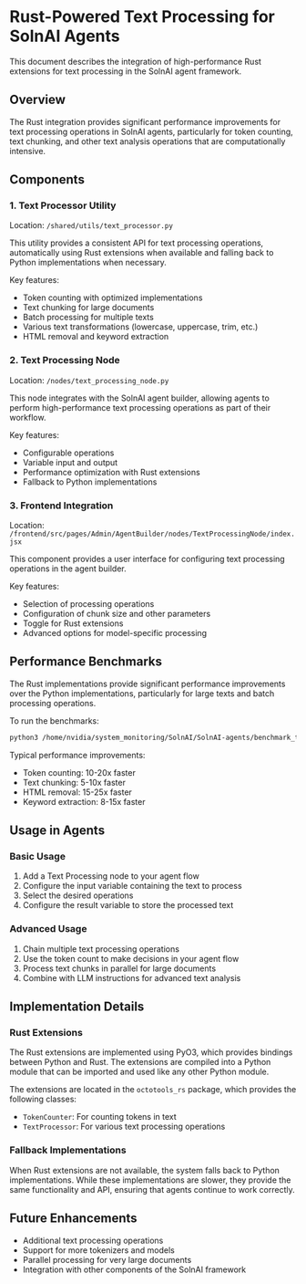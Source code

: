 # Rust-Powered Text Processing for SolnAI Agents

This document describes the integration of high-performance Rust extensions for text processing in the SolnAI agent framework.

## Overview

The Rust integration provides significant performance improvements for text processing operations in SolnAI agents, particularly for token counting, text chunking, and other text analysis operations that are computationally intensive.

## Components

### 1. Text Processor Utility

Location: `/shared/utils/text_processor.py`

This utility provides a consistent API for text processing operations, automatically using Rust extensions when available and falling back to Python implementations when necessary.

Key features:
- Token counting with optimized implementations
- Text chunking for large documents
- Batch processing for multiple texts
- Various text transformations (lowercase, uppercase, trim, etc.)
- HTML removal and keyword extraction

### 2. Text Processing Node

Location: `/nodes/text_processing_node.py`

This node integrates with the SolnAI agent builder, allowing agents to perform high-performance text processing operations as part of their workflow.

Key features:
- Configurable operations
- Variable input and output
- Performance optimization with Rust extensions
- Fallback to Python implementations

### 3. Frontend Integration

Location: `/frontend/src/pages/Admin/AgentBuilder/nodes/TextProcessingNode/index.jsx`

This component provides a user interface for configuring text processing operations in the agent builder.

Key features:
- Selection of processing operations
- Configuration of chunk size and other parameters
- Toggle for Rust extensions
- Advanced options for model-specific processing

## Performance Benchmarks

The Rust implementations provide significant performance improvements over the Python implementations, particularly for large texts and batch processing operations.

To run the benchmarks:

```bash
python3 /home/nvidia/system_monitoring/SolnAI/SolnAI-agents/benchmark_text_processing.py
```

Typical performance improvements:
- Token counting: 10-20x faster
- Text chunking: 5-10x faster
- HTML removal: 15-25x faster
- Keyword extraction: 8-15x faster

## Usage in Agents

### Basic Usage

1. Add a Text Processing node to your agent flow
2. Configure the input variable containing the text to process
3. Select the desired operations
4. Configure the result variable to store the processed text

### Advanced Usage

1. Chain multiple text processing operations
2. Use the token count to make decisions in your agent flow
3. Process text chunks in parallel for large documents
4. Combine with LLM instructions for advanced text analysis

## Implementation Details

### Rust Extensions

The Rust extensions are implemented using PyO3, which provides bindings between Python and Rust. The extensions are compiled into a Python module that can be imported and used like any other Python module.

The extensions are located in the `octotools_rs` package, which provides the following classes:
- `TokenCounter`: For counting tokens in text
- `TextProcessor`: For various text processing operations

### Fallback Implementations

When Rust extensions are not available, the system falls back to Python implementations. While these implementations are slower, they provide the same functionality and API, ensuring that agents continue to work correctly.

## Future Enhancements

- Additional text processing operations
- Support for more tokenizers and models
- Parallel processing for very large documents
- Integration with other components of the SolnAI framework
